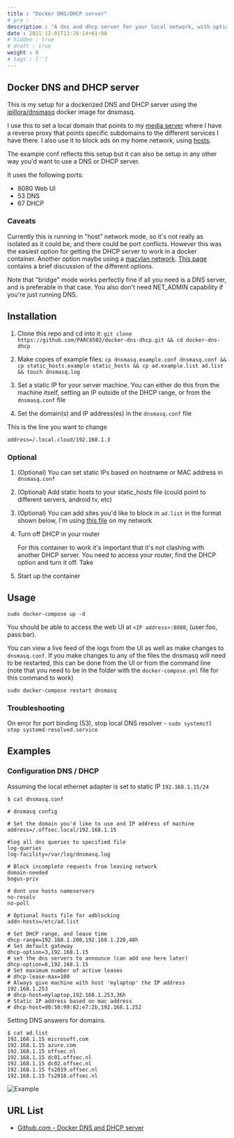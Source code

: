 ```yaml
---
title : "Docker DNS/DHCP server"
# pre : ' '
description : "A dns and dhcp server for your local network, with optional ad blocking."
date : 2021-12-01T12:26:14+01:00
# hidden : true
# draft : true
weight : 0
# tags : ['']
---
```


## Docker DNS and DHCP server

This is my setup for a dockerized DNS and DHCP server using the [jpillora/dnsmasq](https://hub.docker.com/r/jpillora/dnsmasq) docker image for dnsmasq.

I use this to set a local domain that points to my [media server](https://github.com/PARC6502/docker-media-server) where I have a reverse proxy that points specific subdomains to the different services I have there. I also use it to block ads on my home network, using [hosts](https://github.com/StevenBlack/hosts).

The example conf reflects this setup but it can also be setup in any other way you'd want to use a DNS or DHCP server.

It uses the following ports:

- 8080 Web UI
- 53 DNS
- 67 DHCP

### Caveats

Currently this is running in "host" network mode, so it's not really as isolated as it could be, and there could be port conflicts. However this was the easiest option for getting the DHCP server to work in a docker container. Another option maybe using a [macvlan network](https://docs.docker.com/network/macvlan/). [This page](https://docs.pi-hole.net/docker/DHCP/) contains a brief discussion of the different options.

Note that "bridge" mode works perfectly fine if all you need is a DNS server, and is preferable in that case. You also don't need NET_ADMIN capability if you're just running DNS.

## Installation

1. Clone this repo and cd into it: `git clone https://github.com/PARC6502/docker-dns-dhcp.git && cd docker-dns-dhcp`

2. Make copies of example files: `cp dnsmasq.example.conf dnsmasq.conf && cp static_hosts.example static_hosts && cp ad.example.list ad.list && touch dnsmasq.log`

3. Set a static IP for your server machine. You can either do this from the machine itself, setting an IP outside of the DHCP range, or from the `dnsmasq.conf` file

4. Set the domain(s) and IP address(es) in the `dnsmasq.conf` file

This is the line you want to change

```plain
address=/.local.cloud/192.168.1.3
```

### Optional

1. (Optional) You can set static IPs based on hostname or MAC address in `dnsmasq.conf`

2. (Optional) Add static hosts to your static_hosts file (could point to different servers, android tv, etc)

3. (Optional) You can add sites you'd like to block in `ad.list` in the format shown below, I'm using [this file](https://raw.githubusercontent.com/StevenBlack/hosts/master/hosts) on my network

4. Turn off DHCP in your router

   For this container to work it's important that it's not clashing with another DHCP server. You need to access your router, find the DHCP option and turn it off. Take

5. Start up the container

## Usage

```plain
sudo docker-compose up -d
```

You should be able to access the web UI at `<IP address>:8080`, (user:foo, pass:bar).

You can view a live feed of the logs from the UI as well as make changes to `dnsmasq.conf`. If you make changes to any of the files the dnsmasq will need to be restarted, this can be done from the UI or from the command line (note that you need to be in the folder with the `docker-compose.yml` file for this command to work)

```plain
sudo docker-compose restart dnsmasq
```

### Troubleshooting

On error for port binding (53), stop local DNS resolver - `sudo systemctl stop systemd-resolved.service`

## Examples

### Configuration DNS / DHCP

Assuming the local ethernet adapter is set to static IP `192.168.1.15/24`

```plain
$ cat dnsmasq.conf

# dnsmasq config

# Set the domain you'd like to use and IP address of machine
address=/.offsec.local/192.168.1.15

#log all dns queries to specified file
log-queries
log-facility=/var/log/dnsmasq.log

# Block incomplete requests from leaving network
domain-needed
bogus-priv

# dont use hosts nameservers
no-resolv
no-poll

# Optional hosts file for adblocking
addn-hosts=/etc/ad.list

# Set DHCP range, and lease time
dhcp-range=192.168.1.200,192.168.1.220,48h
# Set default gateway
dhcp-option=3,192.168.1.15
# set the dns servers to announce (can add one here later)
dhcp-option=6,192.168.1.15
# Set maximum number of active leases
# dhcp-lease-max=100
# Always give machine with host 'mylaptop' the IP address 192.168.1.253
# dhcp-host=mylaptop,192.168.1.253,36h
# Static IP address based on mac address
# dhcp-host=d0:50:99:82:e7:2b,192.168.1.252
```

Setting DNS answers for domains.

```plain
$ cat ad.list     
192.168.1.15 microsoft.com
192.168.1.15 azure.com
192.168.1.15 offsec.nl
192.168.1.15 dc01.offsec.nl
192.168.1.15 dc02.offsec.nl
192.168.1.15 fs2019.offsec.nl
192.168.1.15 fs2016.offsec.nl
```

![Example](images/dnsmasq.png)

## URL List

- [Github.com - Docker DNS and DHCP server](https://github.com/PARC6502/docker-dns-dhcp)
